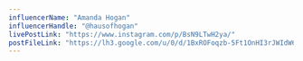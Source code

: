 ```yaml
---
influencerName: "Amanda Hogan"
influencerHandle: "@hausofhogan"
livePostLink: "https://www.instagram.com/p/BsN9LTwH2ya/"
postFileLink: "https://lh3.google.com/u/0/d/1BxROFoqzb-5Ft1OnHI3rJWIdW6etlOBO"
---
```

